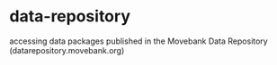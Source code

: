 # data-repository
accessing data packages published in the Movebank Data Repository (datarepository.movebank.org)
